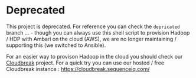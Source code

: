 # Deprecated

This project is deprecated. For reference you can check the `depricated` branch ... - though you can always use this shell script to provision Hadoop / HDP with Ambari on the cloud (AWS), we are no longer maintaining / supporting this (we switched to Ansible).

For an easier way to provison Hadoop in the cloud you should check our [Cloudbreak](http://sequenceiq.com/cloudbreak/) project. For a quick try you can use our hosted / free Cloudbreak instance : https://cloudbreak.sequenceiq.com/
